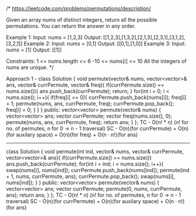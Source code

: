 /*
https://leetcode.com/problems/permutations/description/

Given an array nums of distinct integers, return all the possible permutations. You can return the answer in any order.

Example 1:
Input: nums = [1,2,3]
Output: [[1,2,3],[1,3,2],[2,1,3],[2,3,1],[3,1,2],[3,2,1]]
Example 2:
Input: nums = [0,1]
Output: [[0,1],[1,0]]
Example 3:
Input: nums = [1]
Output: [[1]]
 
Constraints:
1 <= nums.length <= 6
-10 <= nums[i] <= 10
All the integers of nums are unique.
*/

Approach 1 - 
class Solution {
    void permute(vector<int>& nums, vector<vector<int>>& ans, vector<int>& currPermute, vector<int>& freq){
        if(currPermute.size() == nums.size()){
            ans.push_back(currPermute);
            return;
        }
        for(int i = 0; i < nums.size(); i++){
            if(freq[i] == 0){
                currPermute.push_back(nums[i]);
                freq[i] = 1;
                permute(nums, ans, currPermute, freq);
                currPermute.pop_back();
                freq[i] = 0;
            }
        }
    }
public:
    vector<vector<int>> permute(vector<int>& nums) {
        vector<vector<int>> ans;
        vector<int> currPermute;
        vector<int> freq(nums.size(), 0);
        permute(nums, ans, currPermute, freq);
        return ans;
    }
};
TC - O(n! * n) (n! for no. of permutes, n for 0 -> n - 1 traversal)
SC - O(n)(for currPermute) + O(n)(for auxilary space) + O(n)(for freq) + O(n · n!)(for ans)

--------------------------------------------------------------------------------------------------------------------------------------------

class Solution {
    void permute(int ind, vector<int>& nums, vector<int>& currPermute, vector<vector<int>>& ans){
        if(currPermute.size() == nums.size()) ans.push_back(currPermute);
        for(int i = ind; i < nums.size(); i++){
            swap(nums[i], nums[ind]);
            currPermute.push_back(nums[ind]);
            permute(ind + 1, nums, currPermute, ans);
            currPermute.pop_back();
            swap(nums[i], nums[ind]);
        }
    }
public:
    vector<vector<int>> permute(vector<int>& nums) {
        vector<vector<int>> ans;
        vector<int> currPermute;
        permute(0, nums, currPermute, ans);
        return ans;
    }
};
TC - O(n! * n) (n! for no. of permutes, n for 0 -> n - 1 traversal)
SC - O(n)(for currPermute) + O(n)(for auxilary space) + O(n · n!)(for ans)
